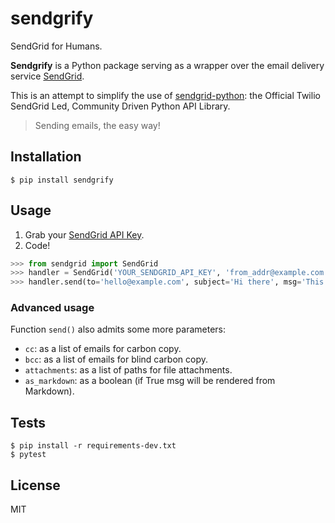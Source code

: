 # sendgrify

SendGrid for Humans.

**Sendgrify** is a Python package serving as a wrapper over the email delivery service [SendGrid](https://sendgrid.com/).

This is an attempt to simplify the use of [sendgrid-python](https://github.com/sendgrid/sendgrid-python): the Official Twilio SendGrid Led, Community Driven Python API Library.

> Sending emails, the easy way!

## Installation

```console
$ pip install sendgrify
```

## Usage

1. Grab your [SendGrid API Key](https://docs.sendgrid.com/ui/account-and-settings/api-keys).
2. Code!

```python
>>> from sendgrid import SendGrid
>>> handler = SendGrid('YOUR_SENDGRID_API_KEY', 'from_addr@example.com', 'From Name')
>>> handler.send(to='hello@example.com', subject='Hi there', msg='This is just a test')
```

### Advanced usage

Function `send()` also admits some more parameters:

- `cc`: as a list of emails for carbon copy.
- `bcc`: as a list of emails for blind carbon copy.
- `attachments`: as a list of paths for file attachments.
- `as_markdown`: as a boolean (if True msg will be rendered from Markdown).

## Tests

```console
$ pip install -r requirements-dev.txt
$ pytest
```

## License

MIT
